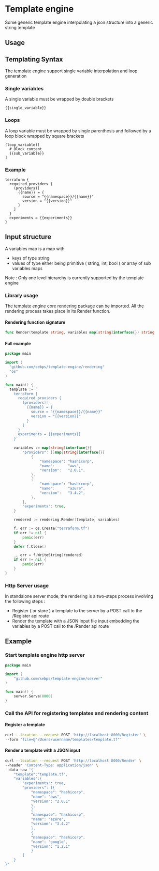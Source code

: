 # Template engine
Some generic template engine interpolating a json structure into a generic string template

## Usage

## Templating Syntax
The template engine support single variable interpolation and loop generation

### Single variables
A single variable must be wrapped by double brackets

```
{{single_variable}}
```

### Loops
A loop variable must be wrapped by single parenthesis and followed by a loop block wrapped by square brackets

```
(loop_variable)[
  # Block content
  {{sub_variable}}
]
```

### Example
```
terraform {
  required_providers {
    (providers)[
      {{name}} = {
        source = "{{namespace}}/{{name}}"
        version = "{{version}}"
      }
    ]
  }
  experiments = {{experiments}}
}
```

## Input structure
A variables map is a map with 
- keys of type string 
- values of type either being primitive ( string, int, bool ) or array of sub variables maps 

Note : Only one level hierarchy is currently supported by the template engine

### Library usage
The template engine core rendering package can be imported.
All the rendering process takes place in its Render function.  

#### Rendering function signature
```go
func Render(template string, variables map[string]interface{}) string
```

#### Full example
```go 
package main

import (
  "github.com/sebps/template-engine/rendering"
  "os"
)

func main() {
  template := `
    terraform {
      required_providers {
        (providers)[
          {{name}} = {
            source = "{{namespace}}/{{name}}"
            version = "{{version}}"
          }
        ]
      }
      experiments = {{experiments}}
    }`
    
    variables := map[string]interface{}{
		"providers": []map[string]interface{}{
			{
				"namespace": "hashicorp",
				"name":      "aws",
				"version":   "2.0.1",
			},
			{
				"namespace": "hashicorp",
				"name":      "azure",
				"version":   "3.4.2",
			},
		},
		"experiments": true,
    }

    rendered := rendering.Render(template, variables)

	f, err := os.Create("terraform.tf")
	if err != nil {
		panic(err)
	}
	defer f.Close()

	_, err = f.WriteString(rendered)
	if err != nil {
		panic(err)
	}
}
```

### Http Server usage
In standalone server mode, the rendering is a two-steps process involving the following steps :
- Register ( or store ) a template to the server by a POST call to the /Register api route
- Render the template with a JSON input file input embedding the variables by a POST call to the /Render api route

## Example

### Start template engine http server
```go
package main

import (
	"github.com/sebps/template-engine/server"
)

func main() {
	server.Serve(8000)
}
```

### Call the API for registering templates and rendering content

#### Register a template
```sh
curl --location --request POST 'http://localhost:8000/Register' \
--form 'file=@"/Users/username/templates/template.tf"'
```

#### Render a template with a JSON input
```sh
curl --location --request POST 'http://localhost:8000/Render' \
--header 'Content-Type: application/json' \
--data-raw '{
    "template":"template.tf",
    "variables":{
        "experiments": true,
        "providers": [{
            "namespace": "hashicorp",
            "name": "aws",
            "version": "2.0.1"
            },
            {
            "namespace": "hashicorp",
            "name": "azure",
            "version": "3.4.2"
            },
            {
            "namespace": "hashicorp",
            "name": "google",
            "version": "1.2.1"
            }
        ]
    }
}'
```